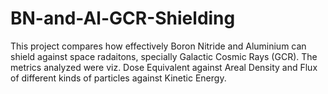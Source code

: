 # BN-and-Al-GCR-Shielding
This project compares how effectively Boron Nitride and Aluminium can shield against space radaitons, specially Galactic Cosmic Rays (GCR).
The metrics analyzed were viz. Dose Equivalent against Areal Density and Flux of different kinds of particles against Kinetic Energy.
